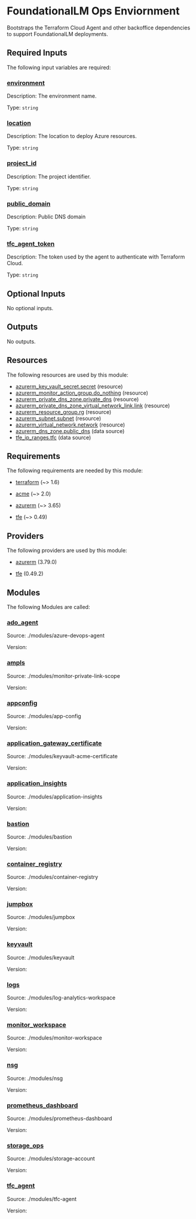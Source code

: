 # FoundationalLM Ops Enviornment

Bootstraps the Terraform Cloud Agent and other backoffice dependencies to 
support FoundationalLM deployments.
<!-- BEGIN_TF_DOCS -->


## Required Inputs

The following input variables are required:

### <a name="input_environment"></a> [environment](#input\_environment)

Description: The environment name.

Type: `string`

### <a name="input_location"></a> [location](#input\_location)

Description: The location to deploy Azure resources.

Type: `string`

### <a name="input_project_id"></a> [project\_id](#input\_project\_id)

Description: The project identifier.

Type: `string`

### <a name="input_public_domain"></a> [public\_domain](#input\_public\_domain)

Description: Public DNS domain

Type: `string`

### <a name="input_tfc_agent_token"></a> [tfc\_agent\_token](#input\_tfc\_agent\_token)

Description: The token used by the agent to authenticate with Terraform Cloud.

Type: `string`

## Optional Inputs

No optional inputs.

## Outputs

No outputs.

## Resources

The following resources are used by this module:

- [azurerm_key_vault_secret.secret](https://registry.terraform.io/providers/hashicorp/azurerm/latest/docs/resources/key_vault_secret) (resource)
- [azurerm_monitor_action_group.do_nothing](https://registry.terraform.io/providers/hashicorp/azurerm/latest/docs/resources/monitor_action_group) (resource)
- [azurerm_private_dns_zone.private_dns](https://registry.terraform.io/providers/hashicorp/azurerm/latest/docs/resources/private_dns_zone) (resource)
- [azurerm_private_dns_zone_virtual_network_link.link](https://registry.terraform.io/providers/hashicorp/azurerm/latest/docs/resources/private_dns_zone_virtual_network_link) (resource)
- [azurerm_resource_group.rg](https://registry.terraform.io/providers/hashicorp/azurerm/latest/docs/resources/resource_group) (resource)
- [azurerm_subnet.subnet](https://registry.terraform.io/providers/hashicorp/azurerm/latest/docs/resources/subnet) (resource)
- [azurerm_virtual_network.network](https://registry.terraform.io/providers/hashicorp/azurerm/latest/docs/resources/virtual_network) (resource)
- [azurerm_dns_zone.public_dns](https://registry.terraform.io/providers/hashicorp/azurerm/latest/docs/data-sources/dns_zone) (data source)
- [tfe_ip_ranges.tfc](https://registry.terraform.io/providers/hashicorp/tfe/latest/docs/data-sources/ip_ranges) (data source)

## Requirements

The following requirements are needed by this module:

- <a name="requirement_terraform"></a> [terraform](#requirement\_terraform) (~> 1.6)

- <a name="requirement_acme"></a> [acme](#requirement\_acme) (~> 2.0)

- <a name="requirement_azurerm"></a> [azurerm](#requirement\_azurerm) (~> 3.65)

- <a name="requirement_tfe"></a> [tfe](#requirement\_tfe) (~> 0.49)

## Providers

The following providers are used by this module:

- <a name="provider_azurerm"></a> [azurerm](#provider\_azurerm) (3.79.0)

- <a name="provider_tfe"></a> [tfe](#provider\_tfe) (0.49.2)

## Modules

The following Modules are called:

### <a name="module_ado_agent"></a> [ado\_agent](#module\_ado\_agent)

Source: ./modules/azure-devops-agent

Version:

### <a name="module_ampls"></a> [ampls](#module\_ampls)

Source: ./modules/monitor-private-link-scope

Version:

### <a name="module_appconfig"></a> [appconfig](#module\_appconfig)

Source: ./modules/app-config

Version:

### <a name="module_application_gateway_certificate"></a> [application\_gateway\_certificate](#module\_application\_gateway\_certificate)

Source: ./modules/keyvault-acme-certificate

Version:

### <a name="module_application_insights"></a> [application\_insights](#module\_application\_insights)

Source: ./modules/application-insights

Version:

### <a name="module_bastion"></a> [bastion](#module\_bastion)

Source: ./modules/bastion

Version:

### <a name="module_container_registry"></a> [container\_registry](#module\_container\_registry)

Source: ./modules/container-registry

Version:

### <a name="module_jumpbox"></a> [jumpbox](#module\_jumpbox)

Source: ./modules/jumpbox

Version:

### <a name="module_keyvault"></a> [keyvault](#module\_keyvault)

Source: ./modules/keyvault

Version:

### <a name="module_logs"></a> [logs](#module\_logs)

Source: ./modules/log-analytics-workspace

Version:

### <a name="module_monitor_workspace"></a> [monitor\_workspace](#module\_monitor\_workspace)

Source: ./modules/monitor-workspace

Version:

### <a name="module_nsg"></a> [nsg](#module\_nsg)

Source: ./modules/nsg

Version:

### <a name="module_prometheus_dashboard"></a> [prometheus\_dashboard](#module\_prometheus\_dashboard)

Source: ./modules/prometheus-dashboard

Version:

### <a name="module_storage_ops"></a> [storage\_ops](#module\_storage\_ops)

Source: ./modules/storage-account

Version:

### <a name="module_tfc_agent"></a> [tfc\_agent](#module\_tfc\_agent)

Source: ./modules/tfc-agent

Version:
<!-- END_TF_DOCS -->